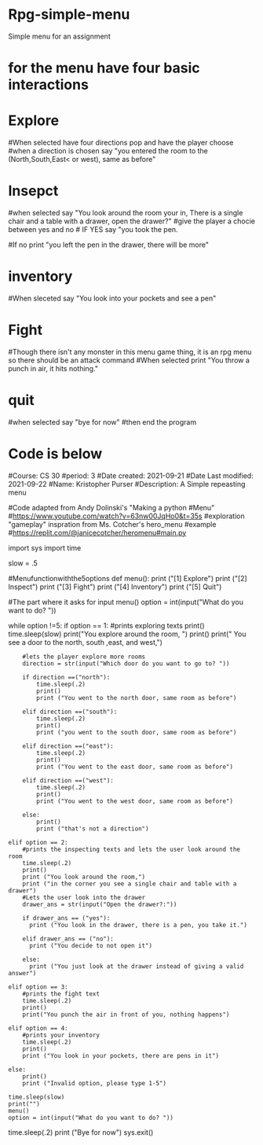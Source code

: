 # Rpg-simple-menu
Simple menu for an assignment

# for the menu have four basic interactions
# Explore
  #When selected have four directions pop and have the player choose
  #when a direction is chosen say "you entered the room to the (North,South,East< or west), same as before"
# Insepct
  #when selected say "You look around the room your in, There is a single chair and a table with a drawer, open the drawer?"
    #give the player a chocie between yes and no
    # IF YES say "you took the pen.
      
   #If no print "you left the pen in the drawer, there will be more"
   
# inventory
  #When sleceted say "You look into your pockets and see a pen"
  
  
 # Fight
  #Though there isn't any monster in this menu game thing, it is an rpg menu so there should be an attack command
  #When selected print "You throw a punch in air, it hits nothing."
  
# quit
  #when selected say "bye for now"
  #then end the program



# Code is below




#Course: CS 30
#period: 3
#Date created: 2021-09-21
#Date Last modified: 2021-09-22
#Name: Kristopher Purser
#Description: A Simple repeasting menu

#Code adapted from Andy Dolinski's "Making a python #Menu"
#https://www.youtube.com/watch?v=63nw00JqHo0&t=35s
#exploration  "gameplay" inspration from Ms. Cotcher's hero_menu  #example
#https://replit.com/@janicecotcher/heromenu#main.py

import sys
import time

slow = .5

#Menufunctionwiththe5options
def menu():
    print ("[1] Explore")
    print ("[2] Inspect")
    print ("[3] Fight")
    print ("[4] Inventory")
    print ("[5] Quit")




#The part where it asks for input
menu()
option = int(input("What do you want to do? "))


while option !=5:
    if option == 1:
        #prints exploring texts
        print()
        time.sleep(slow)
        print("You explore around the room, ")
        print()
        print(" You see a door to the north, south ,east, and west,")

        #lets the player explore more rooms
        direction = str(input("Which door do you want to go to? "))

        if direction ==("north"):
            time.sleep(.2)
            print()
            print ("You went to the north door, same room as before")

        elif direction ==("south"):
            time.sleep(.2)
            print()
            print ("you went to the south door, same room as before")

        elif direction ==("east"):
            time.sleep(.2)
            print()
            print ("You went to the east door, same room as before")

        elif direction ==("west"):
            time.sleep(.2)
            print()
            print ("You went to the west door, same room as before")

        else:
            print()
            print ("that's not a direction")

    elif option == 2:
        #prints the inspecting texts and lets the user look around the room
        time.sleep(.2)
        print()
        print ("You look around the room,")
        print ("in the corner you see a single chair and table with a drawer")
        #Lets the user look into the drawer
        drawer_ans = str(input("Open the drawer?:"))
          
        if drawer_ans == ("yes"):
          print ("You look in the drawer, there is a pen, you take it.")

        elif drawer_ans == ("no"):
          print ("You decide to not open it")

        else:
          print ("You just look at the drawer instead of giving a valid answer")

    elif option == 3:
        #prints the fight text
        time.sleep(.2)
        print()
        print("You punch the air in front of you, nothing happens")

    elif option == 4:
        #prints your inventory
        time.sleep(.2)
        print()
        print ("You look in your pockets, there are pens in it")

    else:
        print()
        print ("Invalid option, please type 1-5")

    time.sleep(slow)
    print("")
    menu()
    option = int(input("What do you want to do? "))

time.sleep(.2)
print ("Bye for now")
sys.exit()
